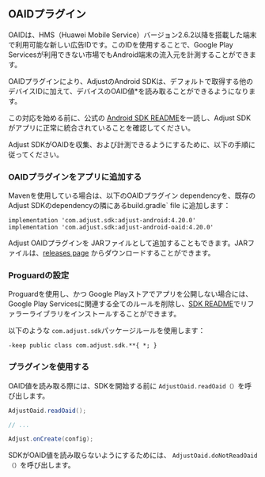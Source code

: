 ## OAIDプラグイン

OAIDは、HMS（Huawei Mobile Service）バージョン2.6.2以降を搭載した端末で利用可能な新しい広告IDです。このIDを使用することで、Google Play Servicesが利用できない市場でもAndroid端末の流入元を計測することができます。 

OAIDプラグインにより、AdjustのAndroid SDKは、デフォルトで取得する他のデバイスIDに加えて、デバイスのOAID値*を読み取ることができるようになります。 

この対応を始める前に、公式の [Android SDK README][readme]を一読し、Adjust SDKがアプリに正常に統合されていることを確認してください。

Adjust SDKがOAIDを収集、および計測できるようにするために、以下の手順に従ってください。

### OAIDプラグインをアプリに追加する

Mavenを使用している場合は、以下のOAIDプラグイン dependencyを、既存のAdjust SDKのdependencyの隣にあるbuild.gradle` file に追加します：

```
implementation 'com.adjust.sdk:adjust-android:4.20.0'
implementation 'com.adjust.sdk:adjust-android-oaid:4.20.0'
```

Adjust OAIDプラグインを JARファイルとして追加することもできます。JARファイルは、[releases page][releases] からダウンロードすることができます。

### Proguardの設定

Proguardを使用し、かつ Google Playストアでアプリを公開しない場合には、Google Play Servicesに関連する全てのルールを削除し、[SDK README][readme proguard]でリファラーライブラリをインストールすることができます。

以下のような `com.adjust.sdk`パッケージルールを使用します：

```
-keep public class com.adjust.sdk.**{ *; }
```

### プラグインを使用する

OAID値を読み取る際には、SDKを開始する前に `AdjustOaid.readOaid（）`を呼び出します。

```java
AdjustOaid.readOaid();

// ...

Adjust.onCreate(config);
```

SDKがOAID値を読み取らないようにするためには、 `AdjustOaid.doNotReadOaid（）`を呼び出します。


[readme]:    ../../japanese/README.md
[releases]:  https://github.com/adjust/android_sdk/releases
[readme proguard]: ../../japanese/README.md#qs-proguard
